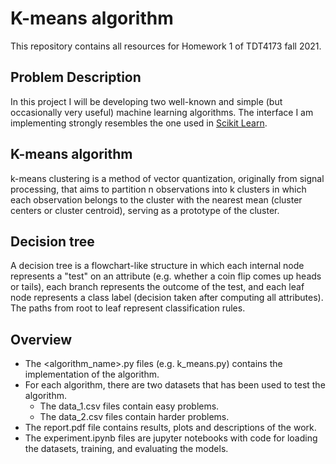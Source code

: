 # K-means algorithm

This repository contains all resources for Homework 1 of TDT4173 fall 2021.

## Problem Description

In this project I will be developing two well-known and simple (but occasionally very useful) machine learning algorithms. The interface I am implementing strongly resembles the one used in [Scikit Learn]( https://scikit-learn.org/stable/).

## K-means algorithm
k-means clustering is a method of vector quantization, originally from signal processing, that aims to partition n observations into k clusters in which each observation belongs to the cluster with the nearest mean (cluster centers or cluster centroid), serving as a prototype of the cluster.

## Decision tree
A decision tree is a flowchart-like structure in which each internal node represents a "test" on an attribute (e.g. whether a coin flip comes up heads or tails), each branch represents the outcome of the test, and each leaf node represents a class label (decision taken after computing all attributes). The paths from root to leaf represent classification rules.


## Overview
- The <algorithm_name>.py files (e.g. k_means.py) contains the implementation of the algorithm.
- For each algorithm, there are two datasets that has been used to test the algorithm. 
  - The data_1.csv files contain easy problems.
  - The data_2.csv files contain harder problems.
- The report.pdf file contains results, plots and descriptions of the work.
- The experiment.ipynb files are jupyter notebooks with  code for loading the datasets, training, and evaluating the models.
